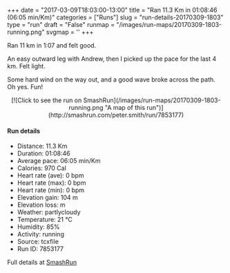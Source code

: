 +++
date = "2017-03-09T18:03:00-13:00"
title = "Ran 11.3 Km in 01:08:46 (06:05 min/Km)"
categories = ["Runs"]
slug = "run-details-20170309-1803"
type = "run"
draft = "False"
runmap = "/images/run-maps/20170309-1803-running.png"
svgmap = '<polyline points="0 56, 1 60, 5 56, 11 50, 18 48, 22 50, 24 50, 27 47, 27 45, 33 45, 43 45, 47 47, 55 54, 61 56, 69 56, 78 53, 83 51, 89 52, 92 54, 96 52, 96 52, 96 53, 100 48, 98 44, 97 40, 98 44, 100 48, 95 53, 92 54, 88 52, 82 51, 78 53, 69 56, 62 56, 54 54, 47 47, 44 46, 41 45, 36 45, 31 45, 27 45, 25 47, 23 49, 18 47, 12 49, 7 54, 5 55">'
+++

Ran 11 km in 1:07 and felt good. 

An easy outward leg with Andrew, then I picked up the pace for the last 4 km. Felt light. 

Some hard wind on the way out, and a good wave broke across the path. Oh yes. Fun!

<!--more-->

<center>
[![Click to see the run on SmashRun](/images/run-maps/20170309-1803-running.png "A map of this run")](http://smashrun.com/peter.smith/run/7853177)
</center>

#### Run details

* Distance: 11.3 Km
* Duration: 01:08:46
* Average pace: 06:05 min/Km
* Calories: 970 Cal
* Heart rate (ave): 0 bpm
* Heart rate (max): 0 bpm
* Heart rate (min): 0 bpm
* Elevation gain: 104 m
* Elevation loss:  m
* Weather: partlycloudy
* Temperature: 21 &deg;C
* Humidity: 85%
* Activity: running
* Source: tcxfile
* Run ID: 7853177

Full details at [SmashRun](http://smashrun.com/peter.smith/run/7853177)